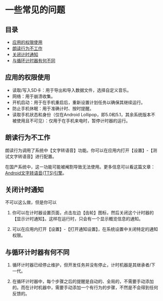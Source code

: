 # 一些常见的问题

## 目录

- [应用的权限使用](#应用的权限使用)
- [朗读行为不工作](#朗读行为不工作)
- [关闭计时通知](#关闭计时通知)
- [与循环计时器有何不同](#与循环计时器有何不同)

## 应用的权限使用

- 读取/写入SD卡：用于导出和导入数据文件，选择自定义音乐。
- 网络：用于崩溃收集。
- 开机启动：用于在手机重启后，重新设置计划任务以确保其继续运行。
- 防止手机休眠：用于准确计时、按时提醒。
- 读取手机状态和身份（仅在Android Lollipop，即5.0和5.1，其余系统版本不被使用且不可见）：仅用于在手机来电时，暂停计时器的运行。

## 朗读行为不工作

朗读行为调用了系统中【文字转语音】功能。你可以在应用内打开【设置】-【测试文字转语音】进行配置。

在国产系统中，这一功能可能被阉割导致无法使用。更多信息可以看这篇文章：[Android文字转语音(TTS)引擎](https://aprildown.xyz/2019/03/11/tts/)。

## 关闭计时通知

不可以这么做，但是你可以

1. 你可以在计时器设置页面，点击左边【齿轮】图标，然后关闭这个计时器的【显示计时通知】。这样在运行时，只会有一个显示概览信息的通知。

1. 可以在应用内打开【设置】-【打开通知设置】，在系统设置中关闭特定的通知权限。

## 与循环计时器有何不同

1. 循环计时器已经停止维护，但开发任务并没有停止，计时机器是其继承者/下一代。

2. 在循环计时器中，每个步骤之后的提醒是自动的、全局的，不需要手动添加的。而在计时机器中，需要手动添加一个有行为的步骤，不然是不会得到任何反馈的。